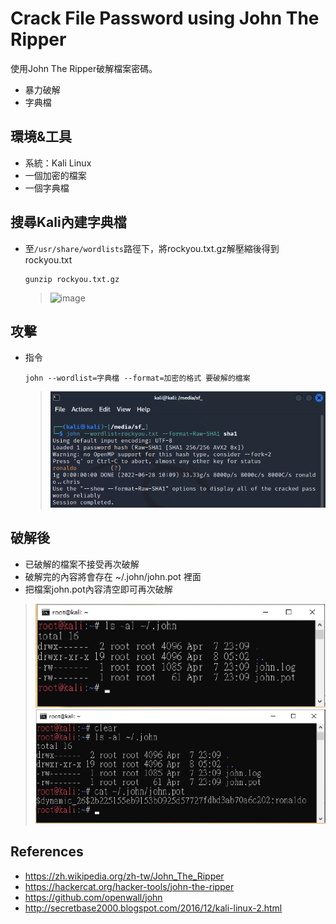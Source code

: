 # Crack File Password using John The Ripper
使用John The Ripper破解檔案密碼。
* 暴力破解
* 字典檔

## **環境&工具**
* 系統：Kali Linux
* 一個加密的檔案
* 一個字典檔

## **搜尋Kali內建字典檔**
* 至`/usr/share/wordlists`路徑下，將rockyou.txt.gz解壓縮後得到rockyou.txt
  ```shell
  gunzip rockyou.txt.gz
  ```
  > ![image](https://github.com/WanShannn/Crack-File-Password-JohnTheRipper/blob/main/result/0.png)

## **攻擊**
* 指令
  ```shell
  john --wordlist=字典檔 --format=加密的格式 要破解的檔案
  ```
  > ![image](https://github.com/WanShannn/Crack-File-Password-JohnTheRipper/blob/main/result/1.png)

## **破解後**
* 已破解的檔案不接受再次破解
* 破解完的內容將會存在 ~/.john/john.pot 裡面
* 把檔案john.pot內容清空即可再次破解
> ![image](https://github.com/WanShannn/Crack-File-Password-JohnTheRipper/blob/main/result/2-1.PNG)
> ![image](https://github.com/WanShannn/Crack-File-Password-JohnTheRipper/blob/main/result/2-2.PNG)
  
## **References**
* https://zh.wikipedia.org/zh-tw/John_The_Ripper
* https://hackercat.org/hacker-tools/john-the-ripper
* https://github.com/openwall/john
* http://secretbase2000.blogspot.com/2016/12/kali-linux-2.html
